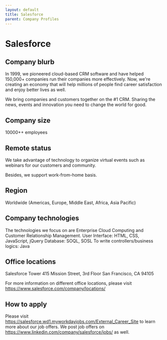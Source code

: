 ```yaml
---
layout: default
title: Salesforce
parent: Company Profiles
---
```


# Salesforce

## Company blurb
In 1999, we pioneered cloud-based CRM software and have helped 150,000+ companies run their companies more effectively. Now, we're creating an economy that will help millions of people find career satisfaction and enjoy better lives as well.

We bring companies and customers together on the #1 CRM. Sharing the news, events and innovation you need to change the world for good.

## Company size
10000++ employees

## Remote status
We take advantage of technology to organize virtual events such as webinars for our customers and community.

Besides, we support work-from-home basis.

## Region
Worldwide (Americas, Europe, Middle East, Africa, Asia Pacific)

## Company technologies
The technologies we focus on are Enterprise Cloud Computing and Customer Relationship Management. 
User Interface: HTML, CSS, JavaScript, jQuery
Database: SOQL, SOSL
To write controllers/business logics: Java

## Office locations
Salesforce Tower
415 Mission Street, 3rd Floor San Francisco, CA 94105

For more information on different office locations, please visit https://www.salesforce.com/company/locations/

## How to apply 
Please visit https://salesforce.wd1.myworkdayjobs.com/External_Career_Site to learn more about our job offers. We post job offers on https://www.linkedin.com/company/salesforce/jobs/ as well.